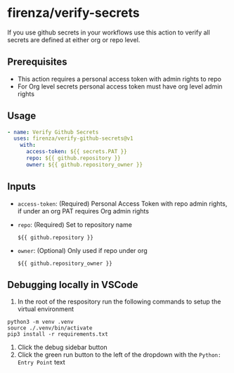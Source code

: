 # firenza/verify-secrets

If you use github secrets in your workflows use this action to verify all secrets are defined at either org or repo level.

## Prerequisites
- This action requires a personal access token with admin rights to repo
- For Org level secrets personal access token must have org level admin rights

## Usage
```yml
- name: Verify Github Secrets
  uses: firenza/verify-github-secrets@v1
    with:
      access-token: ${{ secrets.PAT }}
      repo: ${{ github.repository }}
      owner: ${{ github.repository_owner }}
```

## Inputs
- `access-token`: (Required) Personal Access Token with repo admin rights, if under an org PAT requires Org admin rights

- `repo`: (Required) Set to repository name 
  ```text
  ${{ github.repository }}
  ```
- `owner`: (Optional) Only used if repo under org
  ```text
  ${{ github.repository_owner }}
  ```

## Debugging locally in VSCode

1. In the root of the respository run the following commands to setup the virtual environment
```
python3 -m venv .venv
source ./.venv/bin/activate  
pip3 install -r requirements.txt
```

1. Click the debug sidebar button
1. Click the green run button to the left of the dropdown with the `Python: Entry Point` text
